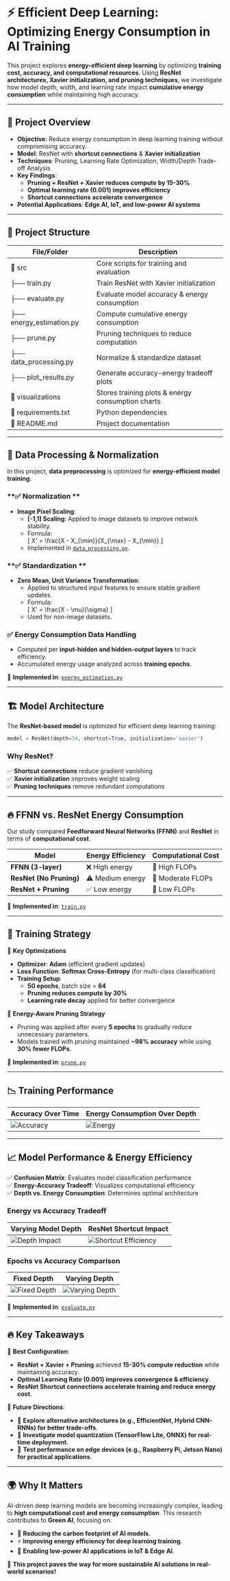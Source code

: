 # ⚡ Efficient Deep Learning: Optimizing Energy Consumption in AI Training

This project explores **energy-efficient deep learning** by optimizing **training cost, accuracy, and computational resources**. Using **ResNet architectures, Xavier initialization, and pruning techniques**, we investigate how model depth, width, and learning rate impact **cumulative energy consumption** while maintaining high accuracy.

---

## 🚀 Project Overview

- **Objective**: Reduce energy consumption in deep learning training without compromising accuracy.
- **Model**: ResNet with **shortcut connections** & **Xavier initialization**
- **Techniques**: Pruning, Learning Rate Optimization, Width/Depth Trade-off Analysis
- **Key Findings**:
  - **Pruning + ResNet + Xavier reduces compute by 15-30%**
  - **Optimal learning rate (0.001) improves efficiency**
  - **Shortcut connections accelerate convergence**
- **Potential Applications**: **Edge AI, IoT, and low-power AI systems**

---

## 📂 Project Structure

| File/Folder            | Description                                  |
|------------------------|----------------------------------------------|
| 📂 src                | Core scripts for training and evaluation     |
| ├── train.py          | Train ResNet with Xavier initialization      |
| ├── evaluate.py       | Evaluate model accuracy & energy consumption |
| ├── energy_estimation.py | Compute cumulative energy consumption  |
| ├── prune.py         | Pruning techniques to reduce computation     |
| ├── data_processing.py | Normalize & standardize dataset           |
| ├── plot_results.py   | Generate accuracy-energy tradeoff plots     |
| 📂 visualizations     | Stores training plots & energy consumption charts |
| 📄 requirements.txt   | Python dependencies                         |
| 📄 README.md          | Project documentation                       |

---

## 🔬 Data Processing & Normalization

In this project, **data preprocessing** is optimized for **energy-efficient model training**.

### **✅ Normalization **
- **Image Pixel Scaling**:  
  - **[-1,1] Scaling**: Applied to image datasets to improve network stability.
  - Formula:  
    \[
    X' = \frac{X - X_{\min}}{X_{\max} - X_{\min}}
    \]
  - Implemented in [`data_processing.py`](src/data_processing.py).

### **✅ Standardization **
- **Zero Mean, Unit Variance Transformation**:  
  - Applied to structured input features to ensure stable gradient updates.
  - Formula:  
    \[
    X' = \frac{X - \mu}{\sigma}
    \]
  - Used for non-image datasets.

### **✅ Energy Consumption Data Handling**
- Computed per **input-hidden and hidden-output layers** to track efficiency.
- Accumulated energy usage analyzed across **training epochs**.

🚀 **Implemented in**: [`energy_estimation.py`](src/energy_estimation.py)

---

## 🏗 Model Architecture

The **ResNet-based model** is optimized for efficient deep learning training:

```python
model = ResNet(depth=34, shortcut=True, initialization='xavier')
```

### **Why ResNet?**
✅ **Shortcut connections** reduce gradient vanishing  
✅ **Xavier initialization** improves weight scaling  
✅ **Pruning techniques** remove redundant computations  

---

## **🔥 FFNN vs. ResNet Energy Consumption**
Our study compared **Feedforward Neural Networks (FFNN)** and **ResNet** in terms of **computational cost**.

| Model         | Energy Efficiency | Computational Cost |
|--------------|-----------------|-------------------|
| **FFNN (3-layer)** | ❌ High energy   | 🔺 High FLOPs     |
| **ResNet (No Pruning)** | ⚠️ Medium energy | 🔹 Moderate FLOPs |
| **ResNet + Pruning** | ✅ Low energy   | 🔻 Low FLOPs      |

🚀 **Implemented in**: [`train.py`](src/train.py)  

---

## 🎯 Training Strategy

🚀 **Key Optimizations**  
- **Optimizer**: **Adam** (efficient gradient updates)  
- **Loss Function**: **Softmax Cross-Entropy** (for multi-class classification)  
- **Training Setup**:  
  - **50 epochs**, batch size = **64**  
  - **Pruning reduces compute by 30%**  
  - **Learning rate decay** applied for better convergence  

🔹 **Energy-Aware Pruning Strategy**  
- Pruning was applied after every **5 epochs** to gradually reduce unnecessary parameters.  
- Models trained with pruning maintained **~98% accuracy** while using **30% fewer FLOPs**.  

🚀 **Implemented in**: [`prune.py`](src/prune.py)  

---

## 📉 Training Performance  

| **Accuracy Over Time** | **Energy Consumption Over Depth** |
|------------------|-----------------------------|
| ![Accuracy](visualizations/varydepthaccuracy_over_epochs.png) | ![Energy](visualizations/varydepth_energy_vs_accuracy.png) |

---

## 📈 Model Performance & Energy Efficiency  

✅ **Confusion Matrix**: Evaluates model classification performance  
✅ **Energy-Accuracy Tradeoff**: Visualizes computational efficiency  
✅ **Depth vs. Energy Consumption**: Determines optimal architecture  

### **Energy vs Accuracy Tradeoff**
| **Varying Model Depth** | **ResNet Shortcut Impact** |
|-------------------|-------------------|
| ![Depth Impact](visualizations/resdepth.png) | ![Shortcut Efficiency](visualizations/resnet_shortcut.jpg) |

### **Epochs vs Accuracy Comparison**
| **Fixed Depth** | **Varying Depth** |
|-------------------|-------------------|
| ![Fixed Depth](visualizations/width_depth_acc.png) | ![Varying Depth](visualizations/width_depth_epoch.png) |

🚀 **Implemented in**: [`evaluate.py`](src/evaluate.py)  

---

## 🔥 Key Takeaways  

📌 **Best Configuration**:  
- **ResNet + Xavier + Pruning** achieved **15-30% compute reduction** while maintaining accuracy.  
- **Optimal Learning Rate (0.001) improves convergence & efficiency**.  
- **ResNet Shortcut connections accelerate training and reduce energy cost**.  

📌 **Future Directions**:  
- 🔹 **Explore alternative architectures (e.g., EfficientNet, Hybrid CNN-RNNs) for better trade-offs**.  
- 🔹 **Investigate model quantization (TensorFlow Lite, ONNX) for real-time deployment**.  
- 🔹 **Test performance on edge devices (e.g., Raspberry Pi, Jetson Nano) for practical applications**.  

---

## 🌍 Why It Matters  

AI-driven deep learning models are becoming increasingly complex, leading to **high computational cost and energy consumption**. This research contributes to **Green AI**, focusing on:  

- 🌱 **Reducing the carbon footprint of AI models**.  
- ⚡ **Improving energy efficiency for deep learning training**.  
- 📶 **Enabling low-power AI applications in IoT & Edge AI**.  

🚀 **This project paves the way for more sustainable AI solutions in real-world scenarios!**
